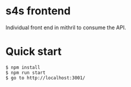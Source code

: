# s4s frontend
Individual front end in mithril to consume the API.

# Quick start
`$ npm install`  
`$ npm run start`  
`$ go to http://localhost:3001/`  
